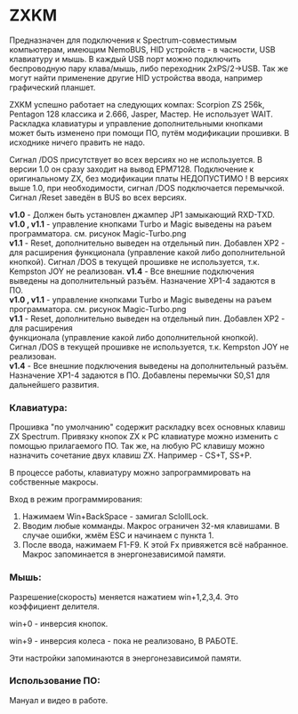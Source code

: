 # ZXKM

Предназначен для подключения к Spectrum-совместимым компьютерам, имеющим NemoBUS, HID устройств - 
в часности, USB клавиатуру и мышь. В каждый USB порт можно подключить беспроводную пару клава/мышь, 
либо переходник 2xPS/2->USB. 
Так же могут найти применение другие HID устройства ввода, например графический планшет.

ZXKM успешно работает на следующих компах: Scorpion ZS 256k, Pentagon 128 классика и 2.666, Jasper, Мастер.
Не использует WAIT.
Раскладка клавиатуры и управление дополнительными кнопками может быть изменено при помощи ПО, путём модификации прошивки.
В исходнике ничего править не надо.

 Сигнал /DOS присутствует во всех версиях но не используется. В версии 1.0 он сразу заходит на вывод EPM7128. Подключение к оригинальному ZX, 
 без модификации платы НЕДОПУСТИМО ! 
 В версиях выше 1.0, при необходимости, сигнал /DOS подключается перемычкой.
	Сигнал /Reset заведён в BUS во всех версиях.

**v1.0** - Должен быть установлен джампер JP1 замыкающий RXD-TXD.  
**v1.0 , v1.1** - управление кнопками Тurbo и Magic выведены на раъем программатора. см. рисунок Magic-Turbo.png  
**v1.1** - Reset, дополнительно выведен на отдельный пин. Добавлен XP2 - для расширения
       функционала (управление какой либо дополнительной кнопкой).
       Сигнал /DOS в текущей прошивке не используется, т.к. Kempston JOY не реализован. 
**v1.4** - Все внешние подключения выведены на дополнительный разъём. Назначение XP1-4 задаются в ПО.  
**v1.0 , v1.1** - управление кнопками Тurbo и Magic выведены на раъем программатора. см. рисунок Magic-Turbo.png  
**v1.1** - Reset, дополнительно выведен на отдельный пин. Добавлен XP2 - для расширения  
функционала (управление какой либо дополнительной кнопкой).  
Сигнал /DOS в текущей прошивке не используется, т.к. Kempston JOY не реализован.  
**v1.4** - Все внешние подключения выведены на дополнительный разъём. Назначение XP1-4 задаются в ПО. Добавлены перемычки S0,S1 для дальнейшего развития.

### Клавиатура:
Прошивка "по умолчанию" содержит раскладку всех основных клавиш ZX Spectrum. 
Привязку кнопок ZX к РС клавиатуре можно изменить с помощью прилагаемого ПО.
Так же, на любую РС клавишу можно назначить сочетание двух клавиш ZX. Например - СS+T, SS+P.

В процессе работы, клавиатуру можно запрограммировать на собственные макросы.

Вход в режим программирования:
1. Нажимаем Win+BackSpace - замигал SclollLock.
2. Вводим любые комманды. Макрос ограничен 32-мя клавишами.
   В случае ошибки, жмём ESC и начинаем с пункта 1.
3. После ввода, нажимаем F1-F9. К этой Fх привяжется всё набранное.
Макрос запоминается в энергонезависимой памяти.
  
### Мышь: 

Разрешение(скорость) меняется нажатием win+1,2,3,4. Это коэффициент делителя.

win+0 - инверсия кнопок.

win+9 - инверсия колеса - пока не реализовано, В РАБОТЕ.

Эти настройки запоминаются в энергонезависимой памяти.

### Использование ПО:
Мануал и видео в работе.

